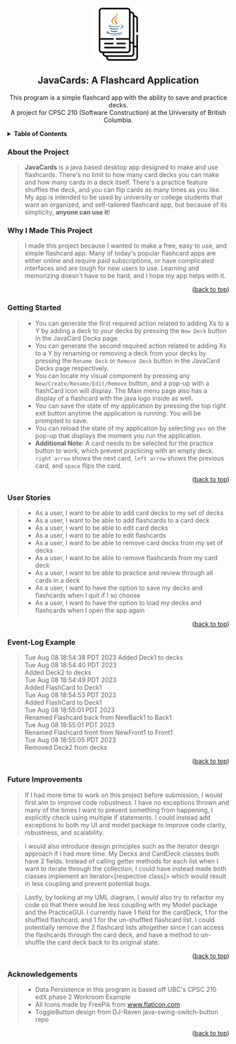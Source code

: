 
<p align="center" >
    <a href="https://github.com/AndyJLi0/JavaCards">
        <img src="data/images/javaFlashCard.png" alt="Logo" width="120" >
    </a>
    <h2 align="center">JavaCards: A Flashcard Application</h2>

  <p align="center">
    This program is a simple flashcard app with the ability to save and practice decks. <br>A project for CPSC 210 (Software Construction) at the University of British Columbia.
    <br />
  </p >
</p>


<details id="javacards-heading">
  <summary><b> Table of Contents </b></summary>
  <ol>
    <li>
      <a href="#about-the-project">About The Project</a>
        <ul>
        <li><a href="#why-i-made-this-project">Why I Created This</a></li>
        </ul>
    </li>
    <li><a href="#getting-started">Getting Started</a></li>
    <li><a href="#user-stories">User Stories</a></li>
    <li><a href="#event-log-example">Event-Log Example</a></li>
    <li><a href="#future-improvements">Future Improvements</a></li>
    <li><a href="#acknowledgements">Acknowledgments</a></li>
  </ol>
</details>

### About the Project
>**JavaCards** is a java based desktop app designed to make and use flashcards. There's no limit
to how many card decks you can make and how many cards in a deck itself. There's a practice feature shuffles the deck,
and you can flip cards as many times as you like. My app is intended to be used by university or college students that 
want an organized, and self-tailored flashcard app, but because of its simplicity, **anyone can use it**!

### Why I Made This Project
>I made this project because I wanted to make a free, easy to use, and simple flashcard app. Many 
of today's popular flashcard apps are either online and require paid subscriptions, or have 
complicated interfaces and are tough for new users to use. Learning and memorizing doesn't have to
be hard, and I hope my app helps with it.


<p align="right">(<a href="#javacards-heading">back to top</a>)</p>


### Getting Started
> - You can generate the first required action related to adding Xs to a Y by adding a deck to your decks by pressing the 
`New Deck` button in the JavaCard Decks page.
> - You can generate the second required action related to adding Xs to a Y by renaming or removing a deck from your decks
by pressing the `Rename Deck` or `Remove Deck` button in the JavaCard Decks page respectively.
> - You can locate my visual component by pressing any `New/Create/Rename/Edit/Remove` button, and a pop-up with a
flashCard Icon will display. The Main menu page also has a display of a flashcard with the java logo inside as well.
> - You can save the state of my application by pressing the top right exit button anytime the application is running. 
You will be prompted to save.
> - You can reload the state of my application by selecting `yes` on the pop-up that displays the moment you run the 
application.
> - **Additional Note**: A card needs to be selected for the practice button to work, which prevent practicing with
an empty deck. `right arrow` shows the next card, `left arrow`  shows the previous card, and `space` flips the card.  
<p align="right">(<a href="#javacards-heading">back to top</a>)</p>

### User Stories
> - As a user, I want to be able to add card decks to my set of decks
> - As a user, I want to be able to add flashcards to a card deck
> - As a user, I want to be able to edit card decks
> - As a user, I want to be able to edit flashcards
> - As a user, I want to be able to remove card decks from my set of decks
> - As a user, I want to be able to remove flashcards from my card deck
> - As a user, I want to be able to practice and review through all cards in a deck
> - As a user, I want to have the option to save my decks and flashcards when I quit if I so choose
> - As a user, I want to have the option to load my decks and flashcards when I open the app again


<p align="right">(<a href="#javacards-heading">back to top</a>)</p>

### Event-Log Example

>Tue Aug 08 18:54:38 PDT 2023
Added Deck1 to decks  
Tue Aug 08 18:54:40 PDT 2023  
Added Deck2 to decks  
Tue Aug 08 18:54:49 PDT 2023  
Added FlashCard to Deck1  
Tue Aug 08 18:54:53 PDT 2023  
Added FlashCard to Deck1  
Tue Aug 08 18:55:01 PDT 2023  
Renamed Flashcard back from NewBack1 to Back1  
Tue Aug 08 18:55:01 PDT 2023  
Renamed Flashcard front from NewFront1 to Front1  
Tue Aug 08 18:55:05 PDT 2023  
Removed Deck2 from decks

<p align="right">(<a href="#javacards-heading">back to top</a>)</p>

### Future Improvements
>If I had more time to work on this project before submission, I would first aim to improve code robustness. 
I have no exceptions thrown and many of the times I want to prevent something from happening, 
I explicitly check using multiple if statements. I could instead add exceptions to both my UI and model package
to improve code clarity, robustness, and scalability.  

>I would also introduce design principles such as the iterator design approach if I had more time. 
My Decks and CardDeck classes both have 2 fields. Instead of calling getter methods for each list when I want to iterate
through the collection, I could have instead made both classes implement an iterator<[respective class]> which would 
result in less coupling and prevent potential bugs.  

>Lastly, by looking at my UML diagram, I would also try to refactor my code so that there would be less coupling with my 
Model package and the PracticeGUI. I currently have 1 field for the cardDeck, 1 for the shuffled flashcard, and 1 for
the un-shuffled flashcard list. I could potentially remove the 2 flashcard lists altogether since I can access the 
flashcards through the card deck, and have a method to un-shuffle the card deck back to its original state.


<p align="right">(<a href="#javacards-heading">back to top</a>)</p>


### Acknowledgements
> - Data Persistence in this program is based off UBC's CPSC 210 edX phase 2 Workroom Example
> - All Icons made by FreePik from www.flaticon.com
> - ToggleButton design from DJ-Raven java-swing-switch-button repo


<p align="right">(<a href="#javacards-heading">back to top</a>)</p>
